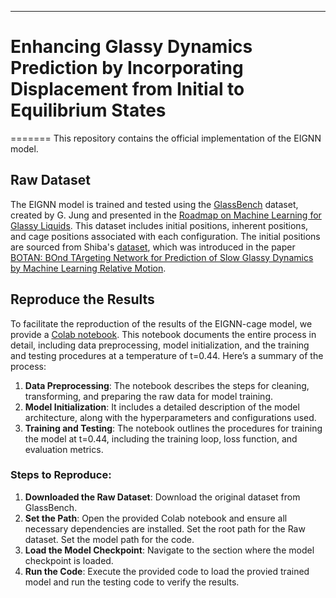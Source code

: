 
---

# Enhancing Glassy Dynamics Prediction by Incorporating Displacement from Initial to Equilibrium States
=======
This repository contains the official implementation of the EIGNN model.


## Raw Dataset

The EIGNN model is trained and tested using the [GlassBench](https://doi.org/10.5281/zenodo.10118191) dataset, created by G. Jung and presented in the [Roadmap on Machine Learning for Glassy Liquids](https://arxiv.org/abs/2311.14752). This dataset includes initial positions, inherent positions, and cage positions associated with each configuration. The initial positions are sourced from Shiba's [dataset](https://ipomoea-www.cc.u-tokyo.ac.jp/i29002/botan/public_dataset.tar.gz), which was introduced in the paper [BOTAN: BOnd TArgeting Network for Prediction of Slow Glassy Dynamics by Machine Learning Relative Motion](https://pubs.aip.org/aip/jcp/article/158/8/084503/2868947/BOTAN-BOnd-TArgeting-Network-for-prediction-of).

## Reproduce the Results

To facilitate the reproduction of the results of the EIGNN-cage model, we provide a [Colab notebook](https://github.com/xjiang-hnu/EIGNN/blob/main/Training%20and%20Test%20with%20EIGNN_Cage.ipynb). This notebook documents the entire process in detail, including data preprocessing, model initialization, and the training and testing procedures at a temperature of t=0.44. Here’s a summary of the process:

1. **Data Preprocessing**: The notebook describes the steps for cleaning, transforming, and preparing the raw data for model training.
2. **Model Initialization**: It includes a detailed description of the model architecture, along with the hyperparameters and configurations used.
3. **Training and Testing**: The notebook outlines the procedures for training the model at t=0.44, including the training loop, loss function, and evaluation metrics.

### Steps to Reproduce:

1. **Downloaded the Raw Dataset**: Download the original dataset from GlassBench.  
2. **Set the Path**: Open the provided Colab notebook and ensure all necessary dependencies are installed. Set the root path for the Raw dataset. Set the model path for the code.
3. **Load the Model Checkpoint**: Navigate to the section where the model checkpoint is loaded.
4. **Run the Code**: Execute the provided code to load the provied trained model and run the testing code to verify the results.


